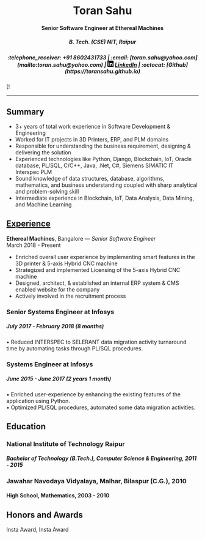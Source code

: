 <head>
<meta name="viewport" content="width=device-width, initial-scale=1">
<link rel="stylesheet" href="https://cdnjs.cloudflare.com/ajax/libs/font-awesome/4.7.0/css/font-awesome.min.css">
</head>

<h1 align="center">Toran Sahu</h1>
<h4 align="center">Senior Software Engineer at Ethereal Machines</h4>
<h5 ALIGN="center">B. Tech. (CSE) NIT, Raipur</h5>
<h5 align="center"> :telephone_receiver: +91 8602431733 |  :email: [toran.sahu@yahoo.com](mailto:toran.sahu@yahoo.com) | <img src="linkedin.svg" height="16" width="16"> <a href="https://linkedin.com/in/toransahu">LinkedIn</a> | :octocat: <i class="fa fa-github"></i> [Github](https://toransahu.github.io)</h5>
<body>
[!<i class="fa fa-github"></i>
</body>
<hr>

## Summary
- 3+ years of total work experience in Software Development & Engineering
- Worked for IT projects in 3D Printers, ERP, and PLM domains
- Responsible for understanding the business requirement, designing & delivering the solution
- Experienced technologies like Python, Django, Blockchain, IoT, Oracle database, PL/SQL, C/C++,
Java, .Net, C#, Siemens SIMATIC IT Interspec PLM
- Sound knowledge of data structures, database, algorithms, mathematics, and business
understanding coupled with sharp analytical and problem-solving skill
- Intermediate experience in Blockchain, IoT, Data Analysis, Data Mining, and Machine Learning

## <ins>Experience</ins>
**Ethereal Machines**, Bangalore — *Senior Software Engineer*  
March 2018  -  Present  

- Enriched overall user experience by implementing smart features in the 3D printer & 5-axis Hybrid CNC machine  
- Strategized and implemented Licensing of the 5-axis Hybrid CNC machine  
- Designed, architect, & established an internal ERP system & CMS enabled website for the company  
- Actively involved in the recruitment process

### Senior Systems Engineer at Infosys
##### July 2017  -  February 2018 (8 months)
• Reduced INTERSPEC to SELERANT data migration activity turnaround time by automating tasks
through PL/SQL procedures.  

### Systems Engineer at Infosys
##### June 2015  -  June 2017 (2 years 1 month)
• Enriched user-experience by enhancing the existing features of the application using Python.  
• Optimized PL/SQL procedures, automated some data migration activities.  

## Education
### National Institute of Technology Raipur
##### Bachelor of Technology (B.Tech.), Computer Science & Engineering, 2011 - 2015


### Jawahar Navodaya Vidyalaya, Malhar, Bilaspur (C.G.), 2010
#### High School, Mathematics, 2003 - 2010

## Honors and Awards
Insta Award, Insta Award
